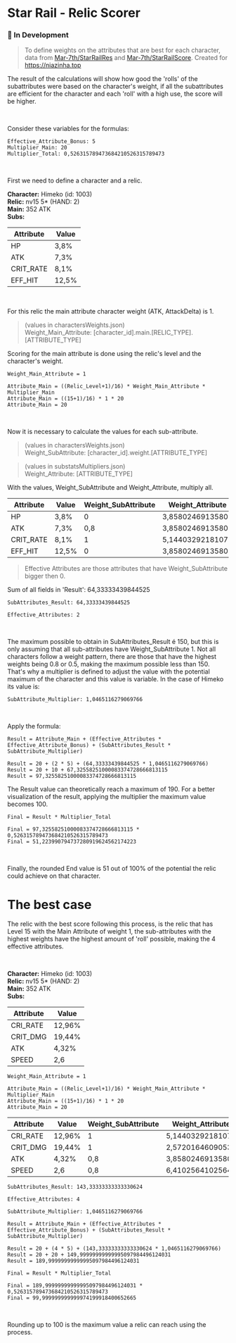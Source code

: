 # Star Rail - Relic Scorer

### 🚧 In Development

> To define weights on the attributes that are best for each character, data from [Mar-7th/StarRailRes] and [Mar-7th/StarRailScore]. Created for https://niazinha.top

The result of the calculations will show how good the 'rolls' of the subattributes were based on the character's weight, if all the subattributes are efficient for the character and each 'roll' with a high use, the score will be higher.

<br>

Consider these variables for the formulas:
```
Effective_Attribute_Bonus: 5
Multiplier_Main: 20
Multiplier_Total: 0,526315789473684210526315789473
```

<br>

First we need to define a character and a relic.

**Character:** Himeko (id: 1003)<br/>
**Relic:** nv15 5* (HAND: 2)<br/>
**Main:** 352 ATK<br/>
**Subs:**<br/>

|Attribute|Value|
|---------|-----|
|HP       |3,8% |
|ATK      |7,3% |
|CRIT_RATE|8,1% |
|EFF_HIT  |12,5%|

<br>

For this relic the main attribute character weight (ATK, AttackDelta) is 1.

> (values in charactersWeights.json)<br/>Weight_Main_Attribute: [character_id].main.[RELIC_TYPE].[ATTRIBUTE_TYPE]

Scoring for the main attribute is done using the relic's level and the character's weight.<br/>
```
Weight_Main_Attribute = 1

Attribute_Main = ((Relic_Level+1)/16) * Weight_Main_Attribute * Multiplier_Main
Attribute_Main = ((15+1)/16) * 1 * 20
Attribute_Main = 20
```

<br>

Now it is necessary to calculate the values ​​for each sub-attribute.
> (values in charactersWeights.json)<br/>Weight_SubAttribute: [character_id].weight.[ATTRIBUTE_TYPE]

> (values in substatsMultipliers.json)<br/>Weight_Attribute: [ATTRIBUTE_TYPE]

With the values, Weight_SubAttribute and Weight_Attribute, multiply all.

|Attribute|Value|Weight_SubAttribute|Weight_Attribute|Result            |
|---------|-----|-------------------|----------------|------------------|
|HP       |3,8% |0                  |3,85802469135802|0                 |
|ATK      |7,3% |0,8                |3,85802469135802|22,666667010290407|
|CRIT_RATE|8,1% |1                  |5,1440329218107 |41,66666738815484 |
|EFF_HIT  |12,5%|0                  |3,85802469135802|0                 |

> Effective Attributes are those attributes that have Weight_SubAttribute bigger then 0.

Sum of all fields in 'Result': 64,33333439844525
```
SubAttributes_Result: 64,33333439844525

Effective_Attributes: 2
```

<br/>

The maximum possible to obtain in SubAttributes_Result é 150, but this is only assuming that all sub-attributes have Weight_SubAttribute 1. Not all characters follow a weight pattern, there are those that have the highest weights being 0.8 or 0.5, making the maximum possible less than 150. That's why a multiplier is defined to adjust the value with the potential maximum of the character and this value is variable. In the case of Himeko its value is:
```
SubAttribute_Multiplier: 1,0465116279069766
```

<br/>

Apply the formula:
```
Result = Attribute_Main + (Effective_Attributes * Effective_Attribute_Bonus) + (SubAttributes_Result * SubAttribute_Multiplier)

Result = 20 + (2 * 5) + (64,33333439844525 * 1,0465116279069766)
Result = 20 + 10 + 67,32558251000083374728666813115
Result = 97,32558251000083374728666813115
```

The Result value can theoretically reach a maximum of 190. For a better visualization of the result, applying the multiplier the maximum value becomes 100.
```
Final = Result * Multiplier_Total

Final = 97,32558251000083374728666813115 * 0,526315789473684210526315789473
Final = 51,223990794737280919624562174223
```

<br/>

Finally, the rounded End value is 51 out of 100% of the potential the relic could achieve on that character.

# The best case

The relic with the best score following this process, is the relic that has Level 15 with the Main Attribute of weight 1, the sub-attributes with the highest weights have the highest amount of 'roll' possible, making the 4 effective attributes.

<br/>

**Character:** Himeko (id: 1003)<br/>
**Relic:** nv15 5* (HAND: 2)<br/>
**Main:** 352 ATK<br/>
**Subs:**<br/>

|Attribute|Value |
|---------|------|
|CRI_RATE |12,96%|
|CRIT_DMG |19,44%|
|ATK      |4,32% |
|SPEED    |2,6   |

```
Weight_Main_Attribute = 1

Attribute_Main = ((Relic_Level+1)/16) * Weight_Main_Attribute * Multiplier_Main
Attribute_Main = ((15+1)/16) * 1 * 20
Attribute_Main = 20
```

|Attribute|Value |Weight_SubAttribute|Weight_Attribute|Result              |
|---------|------|-------------------|----------------|--------------------|
|CRI_RATE |12,96%|1                  |5,1440329218107 |66,666666666666672  |
|CRIT_DMG |19,44%|1                  |2,57201646090535|50                  |
|ATK      |4,32% |0,8                |3,85802469135802|13,33333333333331712|
|SPEED    |2,6   |0,8                |6,41025641025641|13,33333333333331712|

```
SubAttributes_Result: 143,33333333333330624

Effective_Attributes: 4
```

```
SubAttribute_Multiplier: 1,0465116279069766
```

```
Result = Attribute_Main + (Effective_Attributes * Effective_Attribute_Bonus) + (SubAttributes_Result * SubAttribute_Multiplier)

Result = 20 + (4 * 5) + (143,33333333333330624 * 1,0465116279069766)
Result = 20 + 20 + 149,99999999999995097984496124031
Result = 189,99999999999995097984496124031
```

```
Final = Result * Multiplier_Total

Final = 189,99999999999995097984496124031 * 0,526315789473684210526315789473
Final = 99,999999999999974199918400652665
```

<br/>

Rounding up to 100 is the maximum value a relic can reach using the process.

[Mar-7th/StarRailRes]: https://github.com/Mar-7th/StarRailRes
[Mar-7th/StarRailScore]: https://github.com/Mar-7th/StarRailScore